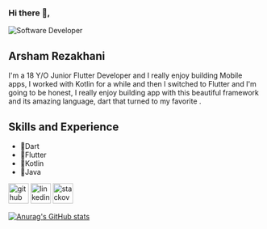 ### Hi there 👋,

![Software Developer](https://media.istockphoto.com/id/1470350413/vector/software-developer-working-with-computers.jpg?s=612x612&w=0&k=20&c=rMDiFqhfe3PUzikjGeCuSl-x4YlXFCcnM_psO4MlOU0=)

## Arsham Rezakhani

I'm a 18 Y/O Junior Flutter Developer and I really enjoy building Mobile apps, I worked with Kotlin for a while and then I switched to Flutter and I'm going to be honest, I really enjoy building app with this beautiful framework and its amazing language, dart that turned to my favorite .

## Skills and Experience 
* 🎯Dart 
* 🍃Flutter 
* 📱Kotlin
* 👑Java



[<img src='https://cdn.jsdelivr.net/npm/simple-icons@3.0.1/icons/github.svg' alt='github' height='40'>](https://github.com/Arshxm)  [<img src='https://cdn.jsdelivr.net/npm/simple-icons@3.0.1/icons/linkedin.svg' alt='linkedin' height='40'>](https://www.linkedin.com/in/arsham-rezakhani/)  [<img src='https://cdn.jsdelivr.net/npm/simple-icons@3.0.1/icons/stackoverflow.svg' alt='stackoverflow' height='40'>](https://stackoverflow.com/users/18367582)  



[![Anurag's GitHub stats](https://github-readme-stats.vercel.app/api?username=Arshxm)](https://github.com/anuraghazra/github-readme-stats)


